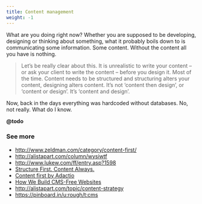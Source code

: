 ```yaml
---
title: Content management
weight: -1
---
```


What are you doing right now? Whether you are supposed to be developing, designing or thinking about something, what it probably boils down to is communicating some information. Some content. Without the content all you have is nothing.

> Let’s be really clear about this. It is unrealistic to write your content – or ask your client to write the content – before you design it. Most of the time. Content needs to be structured and structuring alters your content, designing alters content. It’s not ‘content then design’, or ‘content or design’. It’s ‘content and design’.

Now, back in the days everything was hardcoded without databases. No, not really. What do I know.

**@todo**

### See more

- http://www.zeldman.com/category/content-first/
- http://alistapart.com/column/wysiwtf
- http://www.lukew.com/ff/entry.asp?1598
- [Structure First. Content Always.](http://www.markboulton.co.uk/journal/structure-first-content-always)
- [Content first by Adactio](http://adactio.com/journal/4523/)
- [How We Build CMS-Free Websites](http://developmentseed.org/blog/2012/07/27/build-cms-free-websites/)
- http://alistapart.com/topic/content-strategy
- https://pinboard.in/u:rough/t:cms
